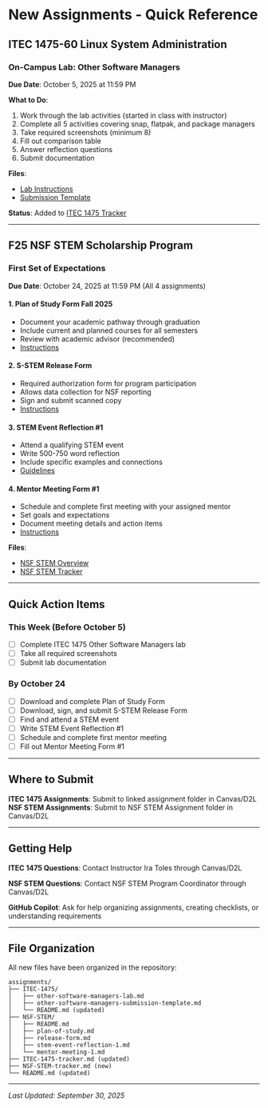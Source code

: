 # New Assignments - Quick Reference

## ITEC 1475-60 Linux System Administration

### On-Campus Lab: Other Software Managers
**Due Date**: October 5, 2025 at 11:59 PM

**What to Do**:
1. Work through the lab activities (started in class with instructor)
2. Complete all 5 activities covering snap, flatpak, and package managers
3. Take required screenshots (minimum 8)
4. Fill out comparison table
5. Answer reflection questions
6. Submit documentation

**Files**:
- [Lab Instructions](assignments/ITEC-1475/other-software-managers-lab.md)
- [Submission Template](assignments/ITEC-1475/other-software-managers-submission-template.md)

**Status**: Added to [ITEC 1475 Tracker](assignments/ITEC-1475-tracker.md)

---

## F25 NSF STEM Scholarship Program

### First Set of Expectations
**Due Date**: October 24, 2025 at 11:59 PM (All 4 assignments)

#### 1. Plan of Study Form Fall 2025
- Document your academic pathway through graduation
- Include current and planned courses for all semesters
- Review with academic advisor (recommended)
- [Instructions](assignments/NSF-STEM/plan-of-study.md)

#### 2. S-STEM Release Form
- Required authorization form for program participation
- Allows data collection for NSF reporting
- Sign and submit scanned copy
- [Instructions](assignments/NSF-STEM/release-form.md)

#### 3. STEM Event Reflection #1
- Attend a qualifying STEM event
- Write 500-750 word reflection
- Include specific examples and connections
- [Guidelines](assignments/NSF-STEM/stem-event-reflection-1.md)

#### 4. Mentor Meeting Form #1
- Schedule and complete first meeting with your assigned mentor
- Set goals and expectations
- Document meeting details and action items
- [Instructions](assignments/NSF-STEM/mentor-meeting-1.md)

**Files**:
- [NSF STEM Overview](assignments/NSF-STEM/README.md)
- [NSF STEM Tracker](assignments/NSF-STEM-tracker.md)

---

## Quick Action Items

### This Week (Before October 5)
- [ ] Complete ITEC 1475 Other Software Managers lab
- [ ] Take all required screenshots
- [ ] Submit lab documentation

### By October 24
- [ ] Download and complete Plan of Study Form
- [ ] Download, sign, and submit S-STEM Release Form
- [ ] Find and attend a STEM event
- [ ] Write STEM Event Reflection #1
- [ ] Schedule and complete first mentor meeting
- [ ] Fill out Mentor Meeting Form #1

---

## Where to Submit

**ITEC 1475 Assignments**: Submit to linked assignment folder in Canvas/D2L
**NSF STEM Assignments**: Submit to NSF STEM Assignment folder in Canvas/D2L

---

## Getting Help

**ITEC 1475 Questions**: Contact Instructor Ira Toles through Canvas/D2L

**NSF STEM Questions**: Contact NSF STEM Program Coordinator through Canvas/D2L

**GitHub Copilot**: Ask for help organizing assignments, creating checklists, or understanding requirements

---

## File Organization

All new files have been organized in the repository:

```
assignments/
├── ITEC-1475/
│   ├── other-software-managers-lab.md
│   ├── other-software-managers-submission-template.md
│   └── README.md (updated)
├── NSF-STEM/
│   ├── README.md
│   ├── plan-of-study.md
│   ├── release-form.md
│   ├── stem-event-reflection-1.md
│   └── mentor-meeting-1.md
├── ITEC-1475-tracker.md (updated)
├── NSF-STEM-tracker.md (new)
└── README.md (updated)
```

---

*Last Updated: September 30, 2025*
